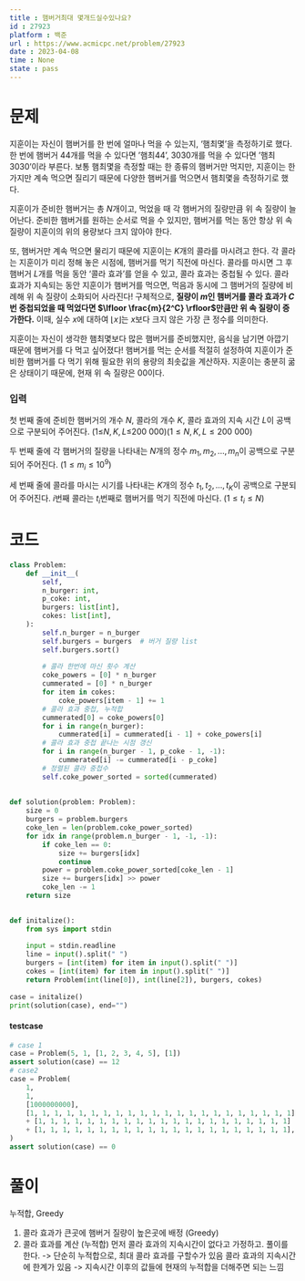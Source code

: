 ```yaml
---
title : 햄버거최대 몇개드실수있나요?
id : 27923
platform : 백준
url : https://www.acmicpc.net/problem/27923
date : 2023-04-08
time : None
state : pass
---
```

# 문제
지훈이는 자신이 햄버거를 한 번에 얼마나 먹을 수 있는지, ‘햄최몇’을 측정하기로 했다. 한 번에 햄버거 4$4$개를 먹을 수 있다면 ’햄최4$4$’, 30$30$개를 먹을 수 있다면 ’햄최30$30$’이라 부른다. 보통 햄최몇을 측정할 때는 한 종류의 햄버거만 먹지만, 지훈이는 한 가지만 계속 먹으면 질리기 때문에 다양한 햄버거를 먹으면서 햄최몇을 측정하기로 했다.

지훈이가 준비한 햄버거는 총 $N$개이고, 먹었을 때 각 햄버거의 질량만큼 위 속 질량이 늘어난다. 준비한 햄버거를 원하는 순서로 먹을 수 있지만, 햄버거를 먹는 동안 항상 위 속 질량이 지훈이의 위의 용량보다 크지 않아야 한다.

또, 햄버거만 계속 먹으면 물리기 때문에 지훈이는 $K$개의 콜라를 마시려고 한다. 각 콜라는 지훈이가 미리 정해 놓은 시점에, 햄버거를 먹기 직전에 마신다. 콜라를 마시면 그 후 햄버거 $L$개를 먹을 동안 ‘콜라 효과’를 얻을 수 있고, 콜라 효과는 중첩될 수 있다. 콜라 효과가 지속되는 동안 지훈이가 햄버거를 먹으면, 먹음과 동시에 그 햄버거의 질량에 비례해 위 속 질량이 소화되어 사라진다! 구체적으로, **질량이 $m$인 햄버거를 콜라 효과가 $C$번 중첩되었을 때 먹었다면  $\lfloor \frac{m}{2^C} \rfloor$만큼만 위 속 질량이 증가한다.** 이때, 실수 $x$에 대하여 $\lfloor x\rfloor$는 $x$보다 크지 않은 가장 큰 정수를 의미한다.

지훈이는 자신이 생각한 햄최몇보다 많은 햄버거를 준비했지만, 음식을 남기면 아깝기 때문에 햄버거를 다 먹고 싶어졌다! 햄버거를 먹는 순서를 적절히 설정하여 지훈이가 준비한 햄버거를 다 먹기 위해 필요한 위의 용량의 최솟값을 계산하자. 지훈이는 충분히 굶은 상태이기 때문에, 현재 위 속 질량은 0$0$이다.

### 입력
첫 번째 줄에 준비한 햄버거의 개수 $N$, 콜라의 개수 $K$, 콜라 효과의 지속 시간 $L$이 공백으로 구분되어 주어진다. (1≤$N,K,L$≤200 000)$(1\leq N, K, L\leq 200\ 000)$ 

두 번째 줄에 각 햄버거의 질량을 나타내는 $N$개의 정수 $m_1,m_2,...,m_n$이 공백으로 구분되어 주어진다. $(1\leq m_i\leq 10^9)$ 

세 번째 줄에 콜라를 마시는 시기를 나타내는 $K$개의 정수 $t_1,t_2,...,t_K$이 공백으로 구분되어 주어진다. $i$번째 콜라는 $t_i$번째로 햄버거를 먹기 직전에 마신다. $(1\leq t_i\leq N)$

# 코드
```python
class Problem:
    def __init__(
        self,
        n_burger: int,
        p_coke: int,
        burgers: list[int],
        cokes: list[int],
    ):
        self.n_burger = n_burger
        self.burgers = burgers  # 버거 질량 list
        self.burgers.sort()
  
        # 콜라 한번에 마신 횟수 계산
        coke_powers = [0] * n_burger
        cummerated = [0] * n_burger
        for item in cokes:
            coke_powers[item - 1] += 1
        # 콜라 효과 중첩, 누적합
        cummerated[0] = coke_powers[0]
        for i in range(n_burger):
            cummerated[i] = cummerated[i - 1] + coke_powers[i]
        # 콜라 효과 중첩 끝나는 시점 갱신
        for i in range(n_burger - 1, p_coke - 1, -1):
            cummerated[i] -= cummerated[i - p_coke]
        # 정렬된 콜라 중첩수
        self.coke_power_sorted = sorted(cummerated)
  
 
def solution(problem: Problem):
    size = 0
    burgers = problem.burgers
    coke_len = len(problem.coke_power_sorted)
    for idx in range(problem.n_burger - 1, -1, -1):
        if coke_len == 0:
            size += burgers[idx]
            continue
        power = problem.coke_power_sorted[coke_len - 1]
        size += burgers[idx] >> power
        coke_len -= 1
    return size
  

def initalize():
    from sys import stdin
  
    input = stdin.readline
    line = input().split(" ")
    burgers = [int(item) for item in input().split(" ")]
    cokes = [int(item) for item in input().split(" ")]
    return Problem(int(line[0]), int(line[2]), burgers, cokes)
 
case = initalize()
print(solution(case), end="")  
```


#### testcase
```python
# case 1
case = Problem(5, 1, [1, 2, 3, 4, 5], [1])
assert solution(case) == 12
# case2
case = Problem(
    1,
    1,
    [1000000000],
    [1, 1, 1, 1, 1, 1, 1, 1, 1, 1, 1, 1, 1, 1, 1, 1, 1, 1, 1, 1, 1, 1]
    + [1, 1, 1, 1, 1, 1, 1, 1, 1, 1, 1, 1, 1, 1, 1, 1, 1, 1, 1, 1, 1]
    + [1, 1, 1, 1, 1, 1, 1, 1, 1, 1, 1, 1, 1, 1, 1, 1, 1, 1, 1, 1, 1],
)
assert solution(case) == 0
```




# 풀이
누적합, Greedy
1. 콜라 효과가 큰곳에 햄버거 질량이 높은곳에 배정 (Greedy)
2. 콜라 효과를 계산 (누적합)
	먼저 콜라 효과의 지속시간이 없다고 가정하고. 풀이를 한다.
	-> 단순히 누적합으로, 최대 콜라 효과를 구할수가 있음
	콜라 효과의 지속시간에 한계가 있음
	-> 지속시간 이후의 값들에 현재의 누적합을 더해주면 되는 느낌

